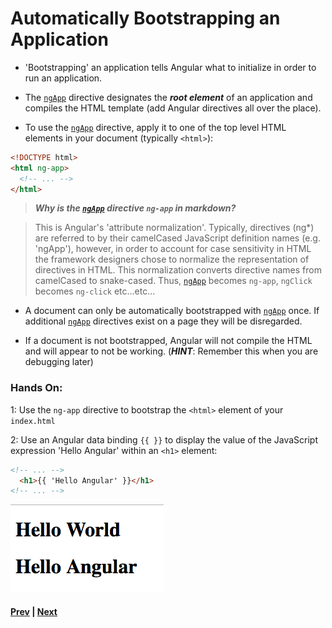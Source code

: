 # Automatically Bootstrapping an Application

* 'Bootstrapping' an application tells Angular what to initialize in order to run an application.

* The [`ngApp`][ngapp] directive designates the ***root element*** of an application and compiles the HTML template (add Angular directives all over the place).

* To use the [`ngApp`][ngapp] directive, apply it to one of the top level HTML elements in your document (typically `<html>`):

```html
<!DOCTYPE html>
<html ng-app>
  <!-- ... -->
</html>
```

> ***Why is the [`ngApp`][ngapp] directive `ng-app` in markdown?***

> This is Angular's 'attribute normalization'. Typically, directives (ng*) are referred to by their camelCased JavaScript definition names (e.g. 'ngApp'), however, in order to account for case sensitivity in HTML the framework designers chose to normalize the representation of directives in HTML. This normalization converts directive names from camelCased to snake-cased. Thus, [`ngApp`][ngapp] becomes `ng-app`, `ngClick` becomes `ng-click` etc...etc...

* A document can only be automatically bootstrapped with [`ngApp`][ngapp] once. If additional [`ngApp`][ngapp] directives exist on a page they will be disregarded.

* If a document is not bootstrapped, Angular will not compile the HTML and will appear to not be working. (***HINT***: Remember this when you are debugging later)

### Hands On:

1: Use the `ng-app` directive to bootstrap the `<html>` element of your `index.html`

2: Use an Angular data binding `{{ }}` to display the value of the JavaScript expression 'Hello Angular' within an `<h1>` element:

```html
<!-- ... -->
  <h1>{{ 'Hello Angular' }}</h1>
<!-- ... -->
```

![bootstrap](../imgs/bootstrap.png)

#### [Prev](angular_dependency.md) | [Next](directives.md)

[ngapp]:https://docs.angularjs.org/api/ng/directive/ngApp

